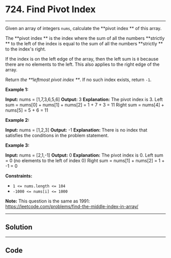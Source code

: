 # 724. Find Pivot Index

---

Given an array of integers `nums`, calculate the **pivot index ** of this array.

The **pivot index ** is the index where the sum of all the numbers **strictly ** to the left of the index is equal to the sum of all the numbers **strictly ** to the index's right.

If the index is on the left edge of the array, then the left sum is `0` because there are no elements to the left. This also applies to the right edge of the array.

Return _the **leftmost pivot index **_. If no such index exists, return `-1`.

 

**Example 1:**


**Input:** nums = [1,7,3,6,5,6]
**Output:** 3
**Explanation:**
The pivot index is 3.
Left sum = nums[0] + nums[1] + nums[2] = 1 + 7 + 3 = 11
Right sum = nums[4] + nums[5] = 5 + 6 = 11


**Example 2:**


**Input:** nums = [1,2,3]
**Output:** -1
**Explanation:**
There is no index that satisfies the conditions in the problem statement.

**Example 3:**


**Input:** nums = [2,1,-1]
**Output:** 0
**Explanation:**
The pivot index is 0.
Left sum = 0 (no elements to the left of index 0)
Right sum = nums[1] + nums[2] = 1 + -1 = 0


 

**Constraints:**

  * `1 <= nums.length <= 104`
  * `-1000 <= nums[i] <= 1000`



 

**Note:** This question is the same as 1991: <https://leetcode.com/problems/find-the-middle-index-in-array/>

---

## Solution



---

## Code
```python


```